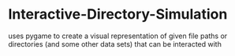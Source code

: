 # Interactive-Directory-Simulation
uses pygame to create a visual representation of given file paths or directories (and some other data sets) that can be interacted with
